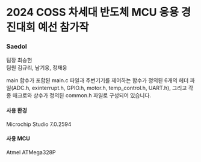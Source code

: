 # **2024 COSS 차세대 반도체 MCU 응용 경진대회 예선 참가작**
### **Saedol**
팀장 최승헌<br>팀원 김규리, 남기웅, 정재웅

main 함수가 포함된 main.c 파일과 주변기기를 제어하는 함수가 정의된 6개의 헤더 파일(ADC.h, exinterrupt.h, GPIO.h, motor.h, temp_control.h, UART.h), 그리고 각종 매크로와 상수가 정의된 common.h 파일로 구성되어 있습니다.

#### 사용 환경
Microchip Studio 7.0.2594

#### 사용 MCU
Atmel ATMega328P
